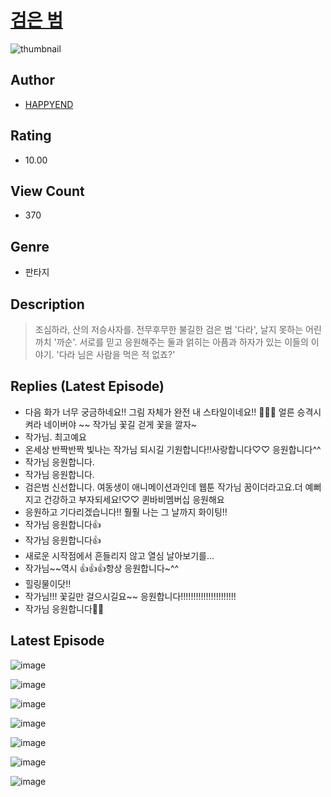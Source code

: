 # [검은 범](https://comic.naver.com/challenge/list?titleId=810115)
![thumbnail](https://image-comic.pstatic.net/user_contents_data/challenge_comic/2023/05/23/315592/upload_7075776476589864035_480x623.jpeg)

## Author
- [HAPPYEND](https://comic.naver.com/artistTitle?id=315592)

## Rating
- 10.00

## View Count
- 370

## Genre
- 판타지

## Description
> 조심하라, 산의 저승사자를. 전무후무한 불길한 검은 범 '다라', 날지 못하는 어린 까치 '까순'. 서로를 믿고 응원해주는 둘과 얽히는 아픔과 하자가 있는 이들의 이야기. '다라 님은 사람을 먹은 적 없죠?'

## Replies (Latest Episode)
- 다음 화가 너무 궁금하네요!! 그림 자체가 완전 내 스타일이네요!! 🥹🥹🥹 얼른 승격시켜라 네이버야 ~~ 작가님 꽃길 걷게 꽃을 깔자~
- 작가님. 최고예요
- 온세상 반짝반짝 빛나는 작가님 되시길 기원합니다!!사랑합니다♡♡ 응원합니다^^
- 작가님 응원합니다.
- 작가님 응원합니다.
- 검은범 신선합니다. 여동생이 애니메이션과인데 웹툰 작가님 꿈이더라고요.더 예뻐지고 건강하고 부자되세요!♡♡ 퀸바비멤버십 응원해요
- 응원하고 기다리겠습니다!! 훨훨 나는 그 날까지 화이팅!!
- 작가님 응원합니다👍
- 작가님 응원합니다👍
- 새로운 시작점에서 흔들리지 않고 열심 날아보기를...
- 작가님~~역시 👍👍👍항상 응원합니다~^^
- 힐링물이닷!!
- 작가님!!! 꽃길만 걸으시길요~~ 응원합니다!!!!!!!!!!!!!!!!!!!!!!
- 작가님 응원합니다👍🏻

## Latest Episode
![image](https://image-comic.pstatic.net/user_contents_data/challenge_comic/2023/05/23/315592/upload_7148118847632193849.jpeg)

![image](https://image-comic.pstatic.net/user_contents_data/challenge_comic/2023/05/23/315592/upload_3618985782920962867.jpeg)

![image](https://image-comic.pstatic.net/user_contents_data/challenge_comic/2023/05/23/315592/upload_3474589120626582580.jpeg)

![image](https://image-comic.pstatic.net/user_contents_data/challenge_comic/2023/05/23/315592/upload_3472663678161467193.jpeg)

![image](https://image-comic.pstatic.net/user_contents_data/challenge_comic/2023/05/23/315592/upload_7149801298024607846.jpeg)

![image](https://image-comic.pstatic.net/user_contents_data/challenge_comic/2023/05/23/315592/upload_3618704114657420339.jpeg)

![image](https://image-comic.pstatic.net/user_contents_data/challenge_comic/2023/05/23/315592/upload_4063988705913877049.jpeg)
